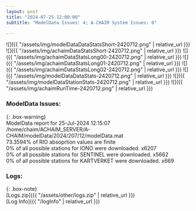 ```yaml
---
layout: post
title: "2024-07-25 12:00:00"
subtitle: "ModelData Issues: 4; A-CHAIM System Issues: 0"

---
```


![]({{ "/assets/img/modelDataDataStatsShort-2420712.png" | relative_url }})
![]({{ "/assets/img/achaimDataStatsShort-2420712.png" | relative_url }})
![]({{ "/assets/img/achaimDataStatsLong00-2420712.png" | relative_url }})
![]({{ "/assets/img/achaimDataStatsLong01-2420712.png" | relative_url }})
![]({{ "/assets/img/achaimDataStatsLong02-2420712.png" | relative_url }})
![]({{ "/assets/img/modelDataDataStats-2420712.png" | relative_url }})
![]({{ "/assets/img/modelDataStationStats-2420712.png" | relative_url }})
![]({{ "/assets/img/achaimRunTime-2420712.png" | relative_url }})


### ModelData Issues:  
  
{: .box-warning}  
 ModelData report for 25-Jul-2024 12:15:07   
 /home/chaim/ACHAIM_SERVER/A-CHAIM/modelData/2024/207/12/modelData.mat   
 73.3594% of RIO absoprtion values are finite   
 0% of all possible stations for IONO were downloaded. x6207   
 0% of all possible stations for SENTINEL were downloaded. x5662   
 0% of all possible stations for KARTVERKET were downloaded. x669   
  


### Logs:  
  
{: .box-note}  
[Logs.zip]({{ "/assets/other/logs.zip" | relative_url }})  
[Log Info]({{ "/logInfo" | relative_url }})  

